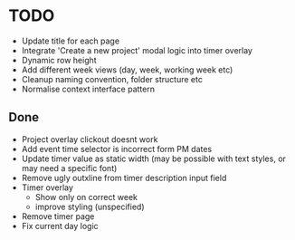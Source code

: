 # TODO

- Update title for each page
- Integrate 'Create a new project' modal logic into timer overlay
- Dynamic row height
- Add different week views (day, week, working week etc)
- Cleanup naming convention, folder structure etc
- Normalise context interface pattern

## Done

- Project overlay clickout doesnt work
- Add event time selector is incorrect form PM dates
- Update timer value as static width (may be possible with text styles, or may need a specific font)
- Remove ugly outxline from timer description input field
- Timer overlay
  - Show only on correct week
  - improve styling (unspecified)
- Remove timer page
- Fix current day logic

